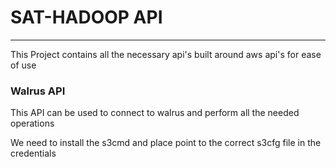  <h1> SAT-HADOOP API </h1>
<hr>
<p> This Project contains all the necessary api's built around aws api's for ease of use </p>
<h3> Walrus API </h3>

<p> This API can be used to connect to walrus and perform all the needed
operations </p>

<p> We need to install the s3cmd and place point to the correct s3cfg
file in the credentials </p>


